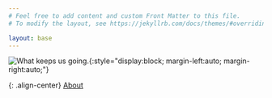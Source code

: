 ```yaml
---
# Feel free to add content and custom Front Matter to this file.
# To modify the layout, see https://jekyllrb.com/docs/themes/#overriding-theme-defaults

layout: base
---
```

![What keeps us going.](/assets/images/logo_bl_transparent.png){:style="display:block; margin-left:auto; margin-right:auto;"}

{: .align-center}
[About](/about.markdown)